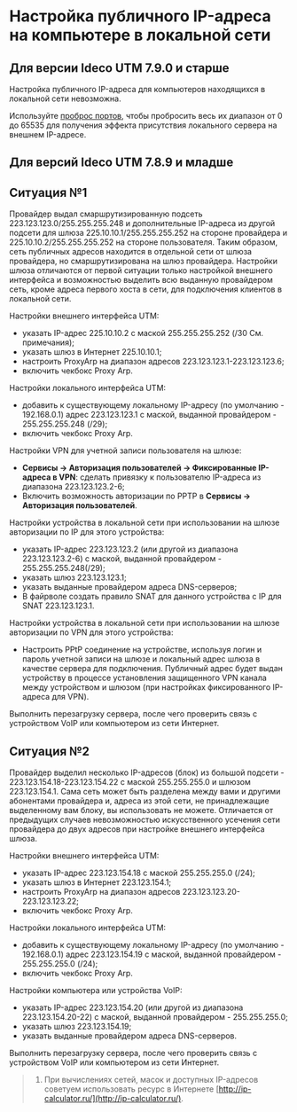 # Настройка публичного IP-адреса на компьютере в локальной сети

## Для версии Ideco UTM 7.9.0 и старше

Настройка публичного IP-адреса для компьютеров находящихся в локальной сети невозможна.

Используйте [проброс портов](portmapping.md), чтобы пробросить весь их диапазон от 0 до 65535 для получения эффекта присутствия локального сервера на внешнем IP-адресе.

## Для версий Ideco UTM 7.8.9 и младше

## Ситуация №1

Провайдер выдал смаршрутизированную подсеть 223.123.123.0/255.255.255.248 и дополнительные IP-адреса из другой подсети для шлюза 225.10.10.1/255.255.255.252 на стороне провайдера и 225.10.10.2/255.255.255.252 на стороне пользователя. Таким образом, сеть публичных адресов находится в отдельной сети от шлюза провайдера, но смаршрутизирована на шлюз провайдера. Настройки шлюза отличаются от первой ситуации только настройкой внешнего интерфейса и возможностью выделить всю выданную провайдером сеть, кроме адреса первого хоста в сети, для подключения клиентов в локальной сети.

Настройки внешнего интерфейса UTM:

* указать IP-адрес 225.10.10.2 с маской 255.255.255.252 \(/30 См. примечания\);
* указать шлюз в Интернет 225.10.10.1;
* настроить ProxyArp на диапазон адресов 223.123.123.1-223.123.123.6;
* включить чекбокс Proxy Arp.

Настройки локального интерфейса UTM:

* добавить к существующему локальному IP-адресу \(по умолчанию - 192.168.0.1\) адрес 223.123.123.1 с маской, выданной провайдером - 255.255.255.248 \(/29\);
* включить чекбокс Proxy Arp.

Настройки VPN для учетной записи пользователя на шлюзе:

* **Сервисы -&gt; Авторизация пользователей -&gt; Фиксированные IP-адреса в VPN**: сделать привязку к пользователю IP-адреса из диапазона 223.123.123.2-6;
* Включить возможность авторизации по PPTP в **Сервисы -&gt; Авторизация пользователей**.

Настройки устройства в локальной сети при использовании на шлюзе авторизации по IP для этого устройства:

* указать IP-адрес 223.123.123.2 \(или другой из диапазона 223.123.123.2-6\) с маской, выданной провайдером - 255.255.255.248\(/29\);
* указать шлюз 223.123.123.1;
* указать выданные провайдером адреса DNS-серверов;
* В файрволе создать правило SNAT для данного устройства с IP для SNAT 223.123.123.1.

Настройки устройства в локальной сети при использовании на шлюзе авторизации по VPN для этого устройства:

* Настроить PPtP соединение на устройстве, используя логин и пароль учетной записи на шлюзе и локальный адрес шлюза в качестве сервера для подключения. Публичный адрес будет выдан устройству в процессе установления защищенного VPN канала между устройством и шлюзом \(при настройках фиксированного IP-адреса для VPN\).

Выполнить перезагрузку сервера, после чего проверить связь с устройством VoIP или компьютером из сети Интернет.

## Ситуация №2

Провайдер выделил несколько IP-адресов \(блок\) из большой подсети - 223.123.154.18-223.123.154.22 с маской 255.255.255.0 и шлюзом 223.123.154.1. Сама сеть может быть разделена между вами и другими абонентами провайдера и, адреса из этой сети, не принадлежащие выделенному вам блоку, вы использовать не можете. Отличается от предыдущих случаев невозможностью искусственного усечения сети провайдера до двух адресов при настройке внешнего интерфейса шлюза.

Настройки внешнего интерфейса UTM:

* указать IP-адрес 223.123.154.18 с маской 255.255.255.0 \(/24\);
* указать шлюз в Интернет 223.123.154.1;
* настроить ProxyArp на диапазон адресов 223.123.123.20-223.123.123.22;
* включить чекбокс Proxy Arp.

Настройки локального интерфейса UTM:

* добавить к существующему локальному IP-адресу \(по умолчанию - 192.168.0.1\) адрес 223.123.154.19 с маской, выданной провайдером - 255.255.255.0 \(/24\);
* включить чекбокс Proxy Arp.

Настройки компьютера или устройства VoIP:

* указать IP-адрес 223.123.154.20 \(или другой из диапазона 223.123.154.20-22\) с маской, выданной провайдером - 255.255.255.0;
* указать шлюз 223.123.154.19;
* указать выданные провайдером адреса DNS-серверов.

Выполнить перезагрузку сервера, после чего проверить связь с устройством VoIP или компьютером из сети Интернет.

> 1. При вычислениях сетей, масок и доступных IP-адресов советуем использовать ресурс в Интернете [http://ip-calculator.ru/](http://ip-calculator.ru/).

